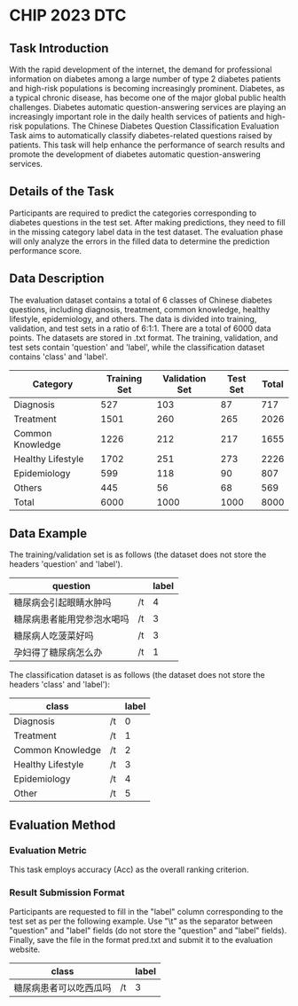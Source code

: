 # CHIP 2023 DTC


## Task Introduction

With the rapid development of the internet, the demand for professional information on diabetes among a large number of type 2 diabetes patients and high-risk populations is becoming increasingly prominent. Diabetes, as a typical chronic disease, has become one of the major global public health challenges. Diabetes automatic question-answering services are playing an increasingly important role in the daily health services of patients and high-risk populations. The Chinese Diabetes Question Classification Evaluation Task aims to automatically classify diabetes-related questions raised by patients. This task will help enhance the performance of search results and promote the development of diabetes automatic question-answering services.

## Details of the Task

Participants are required to predict the categories corresponding to diabetes questions in the test set. After making predictions, they need to fill in the missing category label data in the test dataset. The evaluation phase will only analyze the errors in the filled data to determine the prediction performance score.

## Data Description

The evaluation dataset contains a total of 6 classes of Chinese diabetes questions, including diagnosis, treatment, common knowledge, healthy lifestyle, epidemiology, and others. The data is divided into training, validation, and test sets in a ratio of 6:1:1. There are a total of 6000 data points. The datasets are stored in .txt format. The training, validation, and test sets contain 'question' and 'label', while the classification dataset contains 'class' and 'label'.

| Category          | Training Set | Validation Set | Test Set | Total  |
|-------------------|--------------|----------------|----------|--------|
| Diagnosis         | 527          | 103            | 87       | 717    |
| Treatment         | 1501         | 260            | 265      | 2026   |
| Common Knowledge  | 1226         | 212            | 217      | 1655   |
| Healthy Lifestyle | 1702         | 251            | 273      | 2226   |
| Epidemiology      | 599          | 118            | 90       | 807    |
| Others            | 445          | 56             | 68       | 569    |
| Total             | 6000         | 1000           | 1000     | 8000   |

## Data Example

The training/validation set is as follows (the dataset does not store the headers 'question' and 'label').

| question                       | | label | 
|--------------------------|-------|-------|
| 糖尿病会引起眼睛水肿吗        | /t    | 4     |
| 糖尿病患者能用党参泡水喝吗    | /t    | 3     |
| 糖尿病人吃菠菜好吗            | /t    | 3     |
| 孕妇得了糖尿病怎么办        | /t    | 1     |

The classification dataset is as follows (the dataset does not store the headers 'class' and 'label'):

| class          |  | label | 
|--------------|----|-------|
| Diagnosis        | /t    | 0     |
| Treatment        | /t    | 1     |
| Common Knowledge | /t    | 2     |
| Healthy Lifestyle| /t    | 3     |
| Epidemiology     | /t    | 4     |
| Other            | /t    | 5     |


## Evaluation Method

### Evaluation Metric

This task employs accuracy (Acc) as the overall ranking criterion.

### Result Submission Format

Participants are requested to fill in the "label" column corresponding to the test set as per the following example. Use "\t" as the separator between "question" and "label" fields (do not store the "question" and "label" fields). Finally, save the file in the format pred.txt and submit it to the evaluation website.

|class		| | label |
|-|-|-|
| 糖尿病患者可以吃西瓜吗 |	/t |3 |












